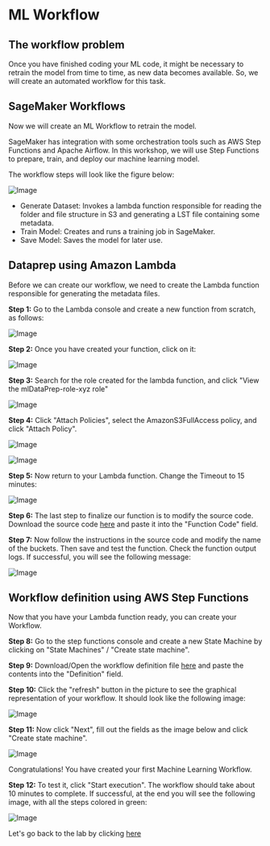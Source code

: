 # ML Workflow

## The workflow problem

Once you have finished coding your ML code, it might be necessary to retrain the model from time to time, as new data becomes available. So, we will create an automated workflow for this task.

## SageMaker Workflows

Now we will create an ML Workflow to retrain the model.

SageMaker has integration with some orchestration tools such as AWS Step Functions and Apache Airflow.
In this workshop, we will use Step Functions to prepare, train, and deploy our machine learning model.

The workflow steps will look like the figure below:

![Image](./images/Figure_1.png)

- Generate Dataset: Invokes a lambda function responsible for reading the folder and file structure in S3 and generating a LST file containing some metadata.
- Train Model: Creates and runs a training job in SageMaker.
- Save Model: Saves the model for later use.

## Dataprep using Amazon Lambda

Before we can create our workflow, we need to create the Lambda function responsible for generating the metadata files.

**Step 1:** Go to the Lambda console and create a new function from scratch, as follows:

![Image](./images/Figure_2.png)

**Step 2:** Once you have created your function, click on it:

![Image](./images/Figure_3.png)

**Step 3:** Search for the role created for the lambda function, and click "View the mlDataPrep-role-xyz role"

![Image](./images/Figure_4.png)

**Step 4:** Click "Attach Policies", select the AmazonS3FullAccess policy, and click "Attach Policy".

![Image](./images/Figure_5.png)

![Image](./images/Figure_6.png)

**Step 5:** Now return to your Lambda function. Change the Timeout to 15 minutes:

![Image](./images/Figure_7.png)

**Step 6:** The last step to finalize our function is to modify the source code. Download the source code [here](code/generate_lst_lambda_template.py) and paste it into the "Function Code" field.

**Step 7:** Now follow the instructions in the source code and modify the name of the buckets. Then save and test the function. Check the function output logs. If successful, you will see the following message:

![Image](./images/Figure_8.png)

## Workflow definition using AWS Step Functions

Now that you have your Lambda function ready, you can create your Workflow.

**Step 8:** Go to the step functions console and create a new State Machine by clicking on "State Machines" / "Create state machine".

**Step 9:** Download/Open the workflow definition file [here](code/model_workflow_template.json) and paste the contents into the "Definition" field.

**Step 10:** Click the "refresh" button in the picture to see the graphical representation of your workflow. It should look like the following image:

![Image](./images/Figure_9.png)

**Step 11:** Now click "Next", fill out the fields as the image below and click "Create state machine".

![Image](./images/Figure_10.png)

Congratulations! You have created your first Machine Learning Workflow. 

**Step 12:** To test it, click "Start execution". The workflow should take about 10 minutes to complete. If successful, at the end you will see the following image, with all the steps colored in green:

![Image](./images/Figure_11.png)


Let's go back to the lab by clicking [here](/../../#6---step-functions)